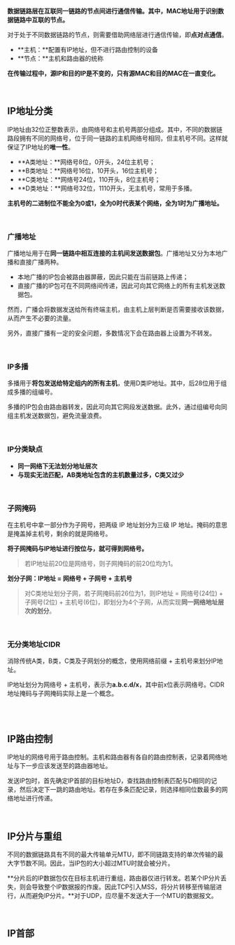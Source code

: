 **数据链路层在互联同一链路的节点间进行通信传输。其中，MAC地址用于识别数据链路中互联的节点。**

对于处于不同数据链路的节点，则需要借助网络层进行通信传输，即**点对点通信**。

- **主机：**配置有IP地址，但不进行路由控制的设备
- **节点：**主机和路由器的统称

**在传输过程中，源IP和目的IP是不变的，只有源MAC和目的MAC在一直变化。**

<br>

## IP地址分类

IP地址由32位正整数表示，由网络号和主机号两部分组成。其中，不同的数据链路段拥有不同的网络号，位于同一链路的主机网络号相同，但主机号不同。这样就保证了IP地址的**唯一性**。

- **A类地址：**网络号8位，0开头，24位主机号；
- **B类地址：**网络号16位，10开头，16位主机号；
- **C类地址：**网络号24位，110开头，8位主机号；
- **D类地址：**网络号32位，1110开头，无主机号，常用于多播。

**主机号的二进制位不能全为0或1，全为0时代表某个网络，全为1时为广播地址。**

<br>

### 广播地址

广播地址用于在**同一链路中相互连接的主机间发送数据包**。广播地址又分为本地广播和直接广播两种。

- 本地广播的IP包会被路由器屏蔽，因此只能在当前链路上传递；
- 直接广播的IP包可在不同网络间传递，因此可向其它网络上的所有主机发送数据包。

然而，广播会将数据发送给所有终端主机，由主机上层判断是否需要接收该数据，从而产生不必要的流量。

另外，直接广播有一定的安全问题，多数情况下会在路由器上设置为不转发。

<br>

### IP多播

多播用于**将包发送给特定组内的所有主机**，使用D类IP地址。其中，后28位用于组成多播的组编号。

多播的IP包会由路由器转发，因此可向其它网段发送数据。此外，通过组编号向同组主机发送数据包，避免流量浪费。

<br>

### IP分类缺点

- **同一网络下无法划分地址层次**
- **与现实无法匹配，AB类地址包含的主机数量过多，C类又过少**

<br>

### 子网掩码

在主机号中拿一部分作为子网号，把两级 IP 地址划分为三级 IP 地址。掩码的意思是掩盖掉主机号，剩余的就是网络号。

**将子网掩码与IP地址进行按位与，就可得到网络号。**

>  若IP地址前20位是网络号，则子网掩码的前20位均为1。

**划分子网：IP地址 = 网络号 + 子网号 + 主机号**

> 对C类地址划分子网，若子网掩码前26位为1，则IP地址 = 网络号(24位) + 子网号(2位) + 主机号(6位)，即划分为4个子网，从而实现**同一网络地址层次的划分**。

<br>

### 无分类地址CIDR

消除传统A类，B类，C类及子网划分的概念，使用网络前缀 + 主机号来划分IP地址。

IP地址划分为网络号 + 主机号，表示为**a.b.c.d/x**，其中前x位表示网络号。CIDR地址掩码与子网掩码实际上是一个概念。

<br>

<br>

## IP路由控制

IP地址的网络号用于路由控制。主机和路由器有各自的路由控制表，记录着网络地址与下一步应该发送至的路由器地址。

发送IP包时，首先确定IP首部的目标地址D，查找路由控制表匹配与D相同的记录，然后决定下一跳的路由地址。若存在多条匹配记录，则选择相同位数最多的网络地址进行传递。

<br>

## IP分片与重组

不同的数据链路具有不同的最大传输单元MTU，即不同链路支持的单次传输的最大字节数不同。因此，当IP包的大小超过MTU时就会被分片。

**分片后的IP数据包仅在目标主机进行重组，路由器仅进行转发。若某个IP分片丢失，则会导致整个IP数据报的作废。因此TCP引入MSS，将分片转移至传输层进行，从而避免IP分片。**对于UDP，应尽量不发送大于一个MTU的数据报文。

<br>

## IP首部